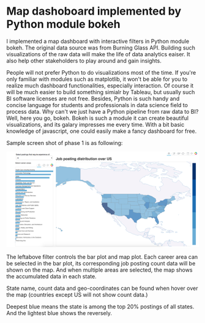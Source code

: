 # Map dashoboard implemented by Python module bokeh

I implemented a map dashboard with interactive filters in Python module bokeh. The original data source was from Burning Glass API. Building such visualizations of the raw data will make the life of data analytics eaiser. It also help other stakeholders to play around and gain insights. 

People will not prefer Python to do visualizations most of the time. If you're only familiar with modules such as matplotlib, it won't be able for you to realize much dashboard functionalities, especially interaction. Of course it will be much easier to build something simialr by Tableau, but usually such BI software licenses are not free. Besides, Python is such handy and concise language for students and professionals in data science field to process data. Why can't we just have a Python pipeline from raw data to BI? Well, here you go, bokeh. Bokeh is such a module it can create beautiful visualizations, and its galary impresses me every time. With a bit basic knowledge of javascript, one could easily make a fancy dashboard for free. 

Sample screen shot of phase 1 is as following:

![map-ScreenShot.png](map-ScreenShot.png)

The leftabove filter controls the bar plot and map plot. Each career area can be selected in the bar plot, its corresponding job posting count data will be shown on the map. And when multiple areas are selected, the map shows the accumulated data in each state. 

State name, count data and geo-coordinates can be found when hover over the map (countries except US will not show count data.) 

Deepest blue means the state is among the top 20% postings of all states. And the lightest blue shows the reversely.
